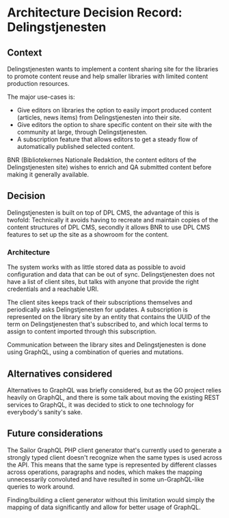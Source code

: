 # Architecture Decision Record: Delingstjenesten

## Context

Delingstjenesten wants to implement a content sharing site for the
libraries to promote content reuse and help smaller libraries with
limited content production resources.

The major use-cases is:

* Give editors on libraries the option to easily import produced
  content (articles, news items) from Delingstjenesten into their
  site.
* Give editors the option to share specific content on their site with
  the community at large, through Delingstjenesten.
* A subscription feature that allows editors to get a steady flow of
  automatically published selected content.

BNR (Bibliotekernes Nationale Redaktion, the content editors of the
Delingstjenesten site) wishes to enrich and QA submitted content
before making it generally available.

## Decision

Delingstjenesten is built on top of DPL CMS, the advantage of this is
twofold: Technically it avoids having to recreate and maintain copies
of the content structures of DPL CMS, secondly it allows BNR to use
DPL CMS features to set up the site as a showroom for the content.

### Architecture

The system works with as little stored data as possible to avoid
configuration and data that can be out of sync. Delingstjenesten does
not have a list of client sites, but talks with anyone that provide
the right credentials and a reachable URI.

The client sites keeps track of their subscriptions themselves and
periodically asks Delingstjenesten for updates. A subscription is
represented on the library site by an entity that contains the UUID of
the term on Delingstjenesten that's subscribed to, and which local
terms to assign to content imported through this subscription.

Communication between the library sites and Delingstjenesten is done
using GraphQL, using a combination of queries and mutations.

## Alternatives considered

Alternatives to GraphQL was briefly considered, but as the GO project
relies heavily on GraphQL, and there is some talk about moving the
existing REST services to GraphQL, it was decided to stick to one
technology for everybody's sanity's sake.

## Future considerations

The Sailor GraphQL PHP client generator that's currently used to
generate a strongly typed client doesn't recognize when the same types
is used across the API. This means that the same type is represented
by different classes across operations, paragraphs and nodes, which
makes the mapping unnecessarily convoluted and have resulted in some
un-GraphQL-like queries to work around.

Finding/building a client generator without this limitation would
simply the mapping of data significantly and allow for better usage of
GraphQL.

